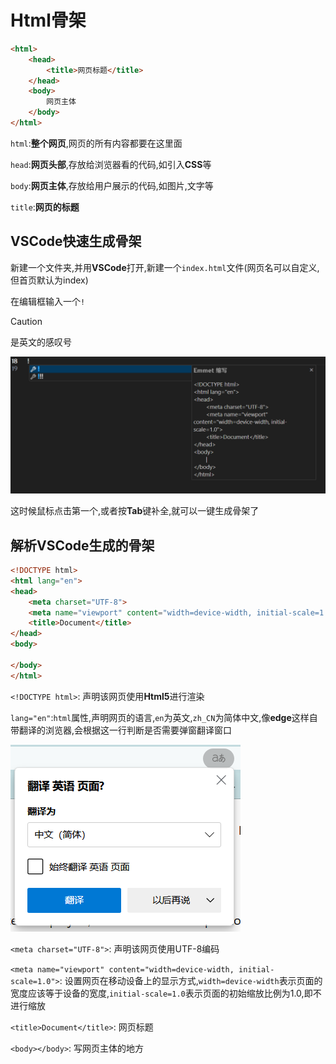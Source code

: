 # Html骨架

```html
<html>
	<head>
        <title>网页标题</title>
	</head>
	<body>
        网页主体
	</body>
</html>
```

`html`:**整个网页**,网页的所有内容都要在这里面

`head`:**网页头部**,存放给浏览器看的代码,如引入**CSS**等

`body`:**网页主体**,存放给用户展示的代码,如图片,文字等

`title`:**网页的标题**

## VSCode快速生成骨架

新建一个文件夹,并用**VSCode**打开,新建一个`index.html`文件(网页名可以自定义,但首页默认为index)

在编辑框输入一个`!`

> [!caution]
>
> 是英文的感叹号

![4-1](assets/4-1.png)

这时候鼠标点击第一个,或者按**Tab**键补全,就可以一键生成骨架了

## 解析VSCode生成的骨架

```html
<!DOCTYPE html>
<html lang="en">
<head>
	<meta charset="UTF-8">
	<meta name="viewport" content="width=device-width, initial-scale=1.0">
	<title>Document</title>
</head>
<body>
	
</body>
</html>
```

`<!DOCTYPE html>`: 声明该网页使用**Html5**进行渲染

`lang="en"`:`html`属性,声明网页的语言,`en`为英文,`zh_CN`为简体中文,像**edge**这样自带翻译的浏览器,会根据这一行判断是否需要弹窗翻译窗口

![4-2](assets/4-2.png)

`<meta charset="UTF-8">`: 声明该网页使用UTF-8编码

`<meta name="viewport" content="width=device-width, initial-scale=1.0">`: 设置网页在移动设备上的显示方式,`width=device-width`表示页面的宽度应该等于设备的宽度,`initial-scale=1.0`表示页面的初始缩放比例为1.0,即不进行缩放

`<title>Document</title>`: 网页标题

`<body></body>`: 写网页主体的地方
